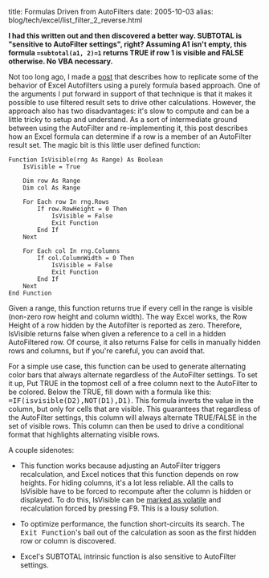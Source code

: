 title: Formulas Driven from AutoFilters
date: 2005-10-03
alias: blog/tech/excel/list_filter_2_reverse.html


<b>I had this written out and then discovered a better way. SUBTOTAL
is "sensitive to AutoFilter settings", right? Assuming A1 isn't empty,
this formula `=subtotal(a1, 2)=1` returns TRUE if row 1 is visible and
FALSE otherwise. No VBA necessary.</b>


Not too long ago, I made a <a
href="http://www.mschaef.com/cgi-bin/blosxom.cgi/tech/excel/list_filter_1_howto.txt">post</a>
that describes how to replicate some of the behavior of Excel
Autofilters using a purely formula based approach. One of the
arguments I put forward in support of that technique is that it makes
it possible to use filtered result sets to drive other
calculations. However, the approach also has two disadvantages: it's
slow to compute and can be a little tricky to setup and understand. As
a sort of intermediate ground between using the AutoFilter and
re-implementing it, this post describes how an Excel formula can
determine if a row is a member of an AutoFilter result set. The magic
bit is this little user defined function:

```basic
Function IsVisible(rng As Range) As Boolean
    IsVisible = True
    
    Dim row As Range
    Dim col As Range
           
    For Each row In rng.Rows
        If row.RowHeight = 0 Then
            IsVisible = False
            Exit Function
        End If
    Next
        
    For Each col In rng.Columns
        If col.ColumnWidth = 0 Then
            IsVisible = False
            Exit Function
        End If
    Next
End Function
```

Given a range, this function returns true if every cell in the range
is visible (non-zero row height and column width). The way Excel
works, the Row Height of a row hidden by the Autofilter is reported as
zero. Therefore, IsVisible returns false when given a reference to a
cell in a hidden AutoFiltered row. Of course, it also returns False
for cells in manually hidden rows and columns, but if you're careful,
you can avoid that.

For a simple use case, this function can be used to generate alternating
color bars that always alternate regardless of the AutoFilter settings.
To set it up, Put TRUE in the topmost cell of a free column next to the
AutoFilter to be colored. Below the TRUE, fill down with a formula like
this: <tt>=IF(isvisible(D2),NOT(D1),D1)</tt>. This formula inverts the
value in the column, but only for cells that are visible. This guarantees
that regardless of the AutoFilter settings, this column will always
alternate TRUE/FALSE in the set of visible rows. This column can then
be used to drive a conditional format that highlights alternating visible
rows.

A couple sidenotes:

* This function works because adjusting an AutoFilter triggers recalculation,
  and Excel notices that this function depends on row heights. For hiding
  columns, it's a lot less reliable. All the calls to IsVisible have to
  be forced to recompute after the column is hidden or displayed. To do this,
  IsVisible can be <a href="http://www.dicks-blog.com/archives/2004/06/22/volatile-functions/">
  marked as volatile</a> and recalculation forced by pressing F9. This is a
  lousy solution.

* To optimize performance, the function short-circuits its search. The <tt>Exit
  Function</tt>'s bail out of the calculation as soon as the first hidden
  row or column is discovered.

* Excel's SUBTOTAL intrinsic function is also sensitive to AutoFilter settings.
